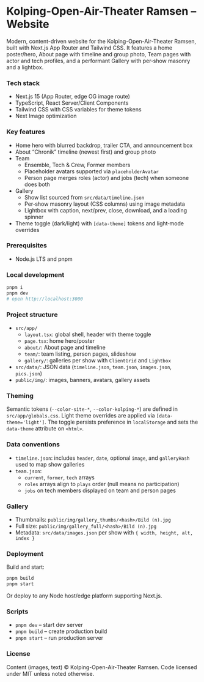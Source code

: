 # Kolping-Open-Air-Theater Ramsen – Website

Modern, content-driven website for the Kolping-Open-Air-Theater Ramsen, built with Next.js App Router and Tailwind CSS. It features a home poster/hero, About page with timeline and group photo, Team pages with actor and tech profiles, and a performant Gallery with per‑show masonry and a lightbox.

### Tech stack

- Next.js 15 (App Router, edge OG image route)
- TypeScript, React Server/Client Components
- Tailwind CSS with CSS variables for theme tokens
- Next Image optimization

### Key features

- Home hero with blurred backdrop, trailer CTA, and announcement box
- About “Chronik” timeline (newest first) and group photo
- Team
  - Ensemble, Tech & Crew, Former members
  - Placeholder avatars supported via `placeholderAvatar`
  - Person page merges roles (actor) and jobs (tech) when someone does both
- Gallery
  - Show list sourced from `src/data/timeline.json`
  - Per‑show masonry layout (CSS columns) using image metadata
  - Lightbox with caption, next/prev, close, download, and a loading spinner
- Theme toggle (dark/light) with `[data-theme]` tokens and light‑mode overrides

### Prerequisites

- Node.js LTS and pnpm

### Local development

```bash
pnpm i
pnpm dev
# open http://localhost:3000
```

### Project structure

- `src/app/`
  - `layout.tsx`: global shell, header with theme toggle
  - `page.tsx`: home hero/poster
  - `about/`: About page and timeline
  - `team/`: team listing, person pages, slideshow
  - `gallery/`: galleries per show with `ClientGrid` and `Lightbox`
- `src/data/`: JSON data (`timeline.json`, `team.json`, `images.json`, `pics.json`)
- `public/img/`: images, banners, avatars, gallery assets

### Theming

Semantic tokens (`--color-site-*`, `--color-kolping-*`) are defined in `src/app/globals.css`. Light theme overrides are applied via `[data-theme='light']`. The toggle persists preference in `localStorage` and sets the `data-theme` attribute on `<html>`.

### Data conventions

- `timeline.json`: includes `header`, `date`, optional `image`, and `galleryHash` used to map show galleries
- `team.json`:
  - `current`, `former`, `tech` arrays
  - `roles` arrays align to `plays` order (null means no participation)
  - `jobs` on tech members displayed on team and person pages

### Gallery

- Thumbnails: `public/img/gallery_thumbs/<hash>/Bild (n).jpg`
- Full size: `public/img/gallery_full/<hash>/Bild (n).jpg`
- Metadata: `src/data/images.json` per show with `{ width, height, alt, index }`

### Deployment

Build and start:

```bash
pnpm build
pnpm start
```

Or deploy to any Node host/edge platform supporting Next.js.

### Scripts

- `pnpm dev` – start dev server
- `pnpm build` – create production build
- `pnpm start` – run production server

### License

Content (images, text) © Kolping-Open-Air-Theater Ramsen. Code licensed under MIT unless noted otherwise.

